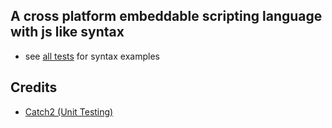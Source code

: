 ## A cross platform embeddable scripting language with js like syntax 
 - see [all tests](https://github.com/kejjjjj/Varjus/tree/master/tests/all_tests/scripts) for syntax examples



## Credits
- [Catch2 (Unit Testing)](https://github.com/catchorg/Catch2/)
